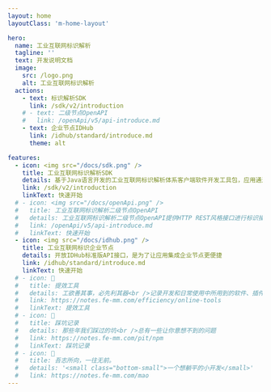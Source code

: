 ```yaml
---
layout: home
layoutClass: 'm-home-layout'

hero:
  name: 工业互联网标识解析
  tagline: ''
  text: 开发说明文档
  image:
    src: /logo.png
    alt: 工业互联网标识解析
  actions:
    - text: 标识解析SDK
      link: /sdk/v2/introduction
    # - text: 二级节点OpenAPI
    #   link: /openApi/v5/api-introduce.md
    - text: 企业节点IDHub
      link: /idhub/standard/introduce.md
      theme: alt

features:
  - icon: <img src="/docs/sdk.png" />
    title: 工业互联网标识解析SDK
    details: 基于Java语言开发的工业互联网标识解析体系客户端软件开发工具包，应用通过集成 ID-SDK，快速对接标识解析、标识注册、标识维护等功能服务.
    link: /sdk/v2/introduction
    linkText: 快速开始
  # - icon: <img src="/docs/openApi.png" />
  #   title: 工业互联网标识解析二级节点OpenAPI
  #   details: 工业互联网标识解析二级节点OpenAPI提供HTTP REST风格接口进行标识操作，所有操作都采用UTF-8编码以确保兼容性和易用性，便于其他系统接入.
  #   link: /openApi/v5/api-introduce.md
  #   linkText: 快速开始
  - icon: <img src="/docs/idhub.png" />
    title: 工业互联网标识企业节点
    details: 开放IDHub标准版API接口，是为了让应用集成企业节点更便捷
    link: /idhub/standard/introduce.md
    linkText: 快速开始
  # - icon: 🧰
  #   title: 提效工具
  #   details: 工欲善其事，必先利其器<br />记录开发和日常使用中所用到的软件、插件、扩展等
  #   link: https://notes.fe-mm.com/efficiency/online-tools
  #   linkText: 提效工具
  # - icon: 🐞
  #   title: 踩坑记录
  #   details: 那些年我们踩过的坑<br />总有一些让你意想不到的问题
  #   link: https://notes.fe-mm.com/pit/npm
  #   linkText: 踩坑记录
  # - icon: 💯
  #   title: 吾志所向，一往无前。
  #   details: '<small class="bottom-small">一个想躺平的小开发</small>'
  #   link: https://notes.fe-mm.com/mao
---
```


<style>
/*爱的魔力转圈圈*/
.m-home-layout .image-src:hover {
  transform: translate(-50%, -50%) rotate(666turn);
  transition: transform 59s 1s cubic-bezier(0.3, 0, 0.8, 1);
}

.m-home-layout .details small {
  opacity: 0.8;
}

.m-home-layout .bottom-small {
  display: block;
  margin-top: 2em;
  text-align: right;
}
.link-text-value {
  color: #00a98e !important;
}
</style>
